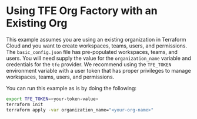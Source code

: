 # Using TFE Org Factory with an Existing Org

This example assumes you are using an existing organization in Terraform Cloud and you want to create workspaces, teams, users, and permissions. The `basic_config.json` file has pre-populated workspaces, teams, and users. You will need supply the value for the `organization_name` variable and credentials for the `tfe` provider. We recommend using the `TFE_TOKEN` environment variable with a user token that has proper privileges to manage workspaces, teams, users, and permissions.

You can run this example as is by doing the following:

```bash
export TFE_TOKEN=<your-token-value>
terraform init
terraform apply -var organization_name="<your-org-name>"
```